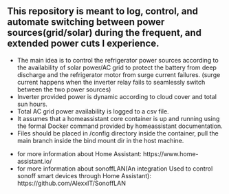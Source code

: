<h2> This repository is meant to log, control, and automate switching between power sources(grid/solar) during the frequent, and extended power cuts I experience.</h2>
<ul> 
  <li>The main idea is to control the refrigerator power sources according to the availability of solar power/AC grid to protect the battery from deep discharge and the refrigerator motor from surge current failures. (surge current happens when the inverter relay fails to seamlessly switch between the two power sources) </li>
  <li>Inverter provided power is dynamic according to cloud cover and total sun hours.</li>
  <li>Total AC grid power availability is logged to a csv file.</h3> 
  <li>It assumes that a homeassistant core container is up and running using the formal Docker command provided by homeassistant documentation. </li>
  <li>Files should be placed in /config directory inside the container, pull the main branch inside the bind mount dir in the host machine.</li>
</ul>
<ul>
  <li> for more information about Home Assistant: https://www.home-assistant.io/</li>
  <li>for more information about sonoffLAN(An integration Used to control sonoff smart devices through Home Assistant): https://github.com/AlexxIT/SonoffLAN</li>
</ul>


